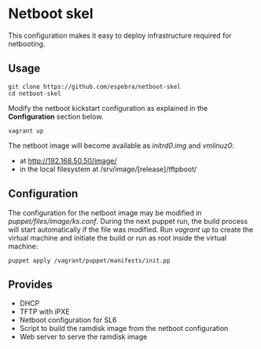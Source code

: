 Netboot skel
============

This configuration makes it easy to deploy infrastructure required for 
netbooting.

Usage
-----

    git clone https://github.com/espebra/netboot-skel
    cd netboot-skel

Modify the netboot kickstart configuration as explained in the **Configuration** section below.

    vagrant up

The netboot image will become available as *initrd0.img* and *vmlinuz0*:

* at http://192.168.50.50/image/
* in the local filesystem at /srv/image/[release]/tftpboot/

Configuration
-------------

The configuration for the netboot image may be modified in *puppet/files/image/ks.conf*. During the next puppet run, the build process will start automatically if the file was modified. Run *vagrant up* to create the virtual machine and initiate the build or run as root inside the virtual machine:

    puppet apply /vagrant/puppet/manifests/init.pp

Provides
--------

* DHCP
* TFTP with iPXE
* Netboot configuration for SL6
* Script to build the ramdisk image from the netboot configuration
* Web server to serve the ramdisk image

